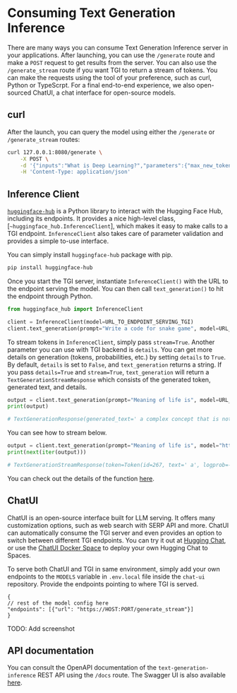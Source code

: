 # Consuming Text Generation Inference

There are many ways you can consume Text Generation Inference server in your applications. After launching, you can use the `/generate` route and make a `POST` request to get results from the server. You can also use the `/generate_stream` route if you want TGI to return a stream of tokens. You can make the requests using the tool of your preference, such as curl, Python or TypeScrpt. For a final end-to-end experience, we also open-sourced ChatUI, a chat interface for open-source models.

## curl

After the launch, you can query the model using either the `/generate` or `/generate_stream` routes:

```bash
curl 127.0.0.1:8080/generate \
    -X POST \
    -d '{"inputs":"What is Deep Learning?","parameters":{"max_new_tokens":20}}' \
    -H 'Content-Type: application/json'
```


## Inference Client

[`huggingface-hub`](https://huggingface.co/docs/huggingface_hub/main/en/index) is a Python library to interact with the Hugging Face Hub, including its endpoints. It provides a nice high-level class, [`~huggingface_hub.InferenceClient`], which makes it easy to make calls to a TGI endpoint. `InferenceClient` also takes care of parameter validation and provides a simple to-use interface.

You can simply install `huggingface-hub` package with pip.

```bash
pip install huggingface-hub
```

Once you start the TGI server, instantiate `InferenceClient()` with the URL to the endpoint serving the model. You can then call `text_generation()` to hit the endpoint through Python. 

```python
from huggingface_hub import InferenceClient

client = InferenceClient(model=URL_TO_ENDPOINT_SERVING_TGI)
client.text_generation(prompt="Write a code for snake game", model=URL_TO_ENDPOINT_SERVING_TGI)
```

To stream tokens in `InferenceClient`, simply pass `stream=True`. Another parameter you can use with TGI backend is `details`. You can get more details on generation (tokens, probabilities, etc.) by setting `details` to `True`. By default, `details` is set to `False`, and `text_generation` returns a string. If you pass `details=True` and `stream=True`, `text_generation` will return a `TextGenerationStreamResponse` which consists of the generated token, generated text, and details.

```python
output = client.text_generation(prompt="Meaning of life is", model=URL_OF_ENDPOINT, details=True)
print(output)

# TextGenerationResponse(generated_text=' a complex concept that is not always clear to the individual. It is a concept that is not always', details=Details(finish_reason=<FinishReason.Length: 'length'>, generated_tokens=20, seed=None, prefill=[], tokens=[Token(id=267, text=' a', logprob=-2.0723474, special=False), Token(id=11235, text=' complex', logprob=-3.1272552, special=False), Token(id=17908, text=' concept', logprob=-1.3632495, special=False),..))
```

You can see how to stream below.

```python
output = client.text_generation(prompt="Meaning of life is", model="http://localhost:3000/", stream=True, details=True)
print(next(iter(output)))

# TextGenerationStreamResponse(token=Token(id=267, text=' a', logprob=-2.0723474, special=False), generated_text=None, details=None)
```



You can check out the details of the function [here](https://huggingface.co/docs/huggingface_hub/main/en/package_reference/inference_client#huggingface_hub.InferenceClient.text_generation).


## ChatUI

ChatUI is an open-source interface built for LLM serving. It offers many customization options, such as web search with SERP API and more. ChatUI can automatically consume the TGI server and even provides an option to switch between different TGI endpoints. You can try it out at [Hugging Chat](https://huggingface.co/chat/), or use the [ChatUI Docker Space](https://huggingface.co/new-space?template=huggingchat/chat-ui-template) to deploy your own Hugging Chat to Spaces.

To serve both ChatUI and TGI in same environment, simply add your own endpoints to the `MODELS` variable in `.env.local` file inside the `chat-ui` repository. Provide the endpoints pointing to where TGI is served.

```
{
// rest of the model config here
"endpoints": [{"url": "https://HOST:PORT/generate_stream"}]
}
```

TODO: Add screenshot

## API documentation

You can consult the OpenAPI documentation of the `text-generation-inference` REST API using the `/docs` route. The Swagger UI is also available [here](https://huggingface.github.io/text-generation-inference). 
